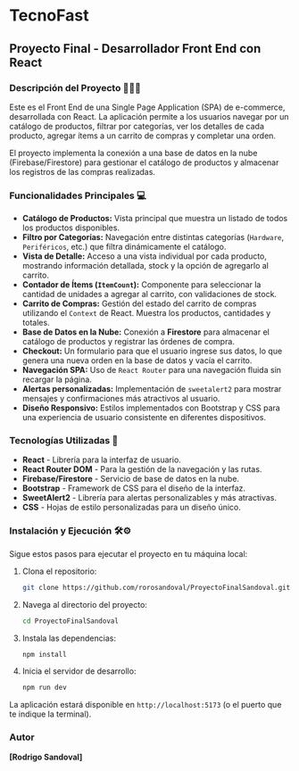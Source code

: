 # TecnoFast

## Proyecto Final - Desarrollador Front End con React 

### Descripción del Proyecto 👨🏻‍💻

Este es el Front End de una Single Page Application (SPA) de e-commerce, desarrollada con React. La aplicación permite a los usuarios navegar por un catálogo de productos, filtrar por categorías, ver los detalles de cada producto, agregar ítems a un carrito de compras y completar una orden.

El proyecto implementa la conexión a una base de datos en la nube (Firebase/Firestore) para gestionar el catálogo de productos y almacenar los registros de las compras realizadas.

### Funcionalidades Principales 💻

* **Catálogo de Productos:** Vista principal que muestra un listado de todos los productos disponibles.
* **Filtro por Categorías:** Navegación entre distintas categorías (`Hardware`, `Periféricos`, etc.) que filtra dinámicamente el catálogo.
* **Vista de Detalle:** Acceso a una vista individual por cada producto, mostrando información detallada, stock y la opción de agregarlo al carrito.
* **Contador de Ítems (`ItemCount`):** Componente para seleccionar la cantidad de unidades a agregar al carrito, con validaciones de stock.
* **Carrito de Compras:** Gestión del estado del carrito de compras utilizando el `Context` de React. Muestra los productos, cantidades y totales.
* **Base de Datos en la Nube:** Conexión a **Firestore** para almacenar el catálogo de productos y registrar las órdenes de compra.
* **Checkout:** Un formulario para que el usuario ingrese sus datos, lo que genera una nueva orden en la base de datos y vacía el carrito.
* **Navegación SPA:** Uso de `React Router` para una navegación fluida sin recargar la página.
* **Alertas personalizadas:** Implementación de `sweetalert2` para mostrar mensajes y confirmaciones más atractivos al usuario.
* **Diseño Responsivo:** Estilos implementados con Bootstrap y CSS para una experiencia de usuario consistente en diferentes dispositivos.

### Tecnologías Utilizadas 🤖

* **React** - Librería para la interfaz de usuario.
* **React Router DOM** - Para la gestión de la navegación y las rutas.
* **Firebase/Firestore** - Servicio de base de datos en la nube.
* **Bootstrap** - Framework de CSS para el diseño de la interfaz.
* **SweetAlert2** - Librería para alertas personalizables y más atractivas.
* **CSS** - Hojas de estilo personalizadas para un diseño único.

### Instalación y Ejecución 🛠️⚙️

Sigue estos pasos para ejecutar el proyecto en tu máquina local:

1.  Clona el repositorio:
    ```bash
    git clone https://github.com/rorosandoval/ProyectoFinalSandoval.git
    ```
2.  Navega al directorio del proyecto:
    ```bash
    cd ProyectoFinalSandoval
    ```
3.  Instala las dependencias:
    ```bash
    npm install
    ```
4.  Inicia el servidor de desarrollo:
    ```bash
    npm run dev
    ```

La aplicación estará disponible en `http://localhost:5173` (o el puerto que te indique la terminal).

### Autor

**[Rodrigo Sandoval]**